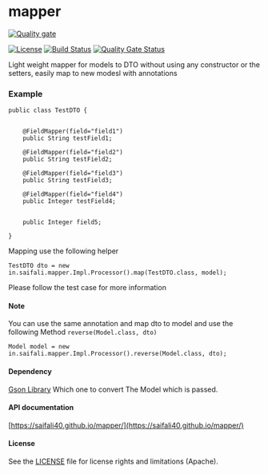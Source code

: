 # mapper

[![Quality gate](https://sonarcloud.io/api/project_badges/quality_gate?project=saifali40_mapper)](https://sonarcloud.io/dashboard?id=saifali40_mapper)

[![License](https://img.shields.io/badge/License-Apache%202.0-blue.svg)](https://opensource.org/licenses/Apache-2.0)
[![Build Status](https://travis-ci.org/saifali40/mapper.svg?branch=master)](https://travis-ci.org/saifali40/mapper)
[![Quality Gate Status](https://sonarcloud.io/api/project_badges/measure?project=saifali40_mapper&metric=alert_status)](https://sonarcloud.io/dashboard?id=saifali40_mapper)

Light weight mapper for models to DTO without using any constructor or the setters, easily map to new modesl with annotations 

### Example

```
public class TestDTO {


    @FieldMapper(field="field1")
    public String testField1;

    @FieldMapper(field="field2")
    public String testField2;

    @FieldMapper(field="field3")
    public String testField3;

    @FieldMapper(field="field4")
    public Integer testField4;


    public Integer field5;

}
```
Mapping use the following helper

```
TestDTO dto = new in.saifali.mapper.Impl.Processor().map(TestDTO.class, model);
```

Please follow the test case for more information

#### Note

You can use the same annotation and map dto to model and use the following Method `reverse(Model.class, dto)`

```
Model model = new in.saifali.mapper.Impl.Processor().reverse(Model.class, dto);
```

#### Dependency
[Gson Library](https://mvnrepository.com/artifact/com.google.code.gson/gson)
Which one to convert The Model which is passed.


#### API documentation
[https://saifali40.github.io/mapper/](https://saifali40.github.io/mapper/)

#### License
See the [LICENSE](https://github.com/saifali40/mapper/blob/master/LICENSE) file for license rights and limitations (Apache).

